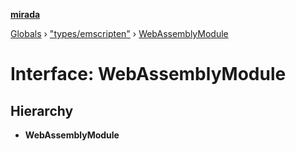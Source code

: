 **[mirada](../README.md)**

[Globals](../README.md) › ["types/emscripten"](../modules/_types_emscripten_.md) › [WebAssemblyModule](_types_emscripten_.webassemblymodule.md)

# Interface: WebAssemblyModule

## Hierarchy

* **WebAssemblyModule**